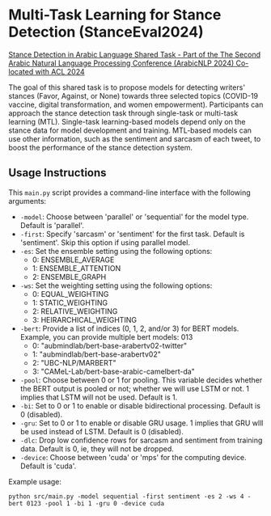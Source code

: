 # Multi-Task Learning for Stance Detection (StanceEval2024)

<a href='https://sites.google.com/view/stanceeval/home?authuser=0'>Stance Detection in Arabic Language Shared Task - Part of the The Second Arabic Natural Language Processing Conference (ArabicNLP 2024) Co-located with ACL 2024</a>

The goal of this shared task is to propose models for detecting writers' stances (Favor, Against, or None) towards three selected topics (COVID-19 vaccine, digital transformation, and women empowerment). Participants can approach the stance detection task through single-task or multi-task learning (MTL). Single-task learning-based models depend only on the stance data for model development and training. MTL-based models can use other information, such as the sentiment and sarcasm of each tweet, to boost the performance of the stance detection system. 

## Usage Instructions

This `main.py` script provides a command-line interface with the following arguments:

- `-model`: Choose between 'parallel' or 'sequential' for the model type. Default is 'parallel'.
- `-first`: Specify 'sarcasm' or 'sentiment' for the first task. Default is 'sentiment'. Skip this option if using parallel model.
- `-es`: Set the ensemble setting using the following options:
  - 0: ENSEMBLE_AVERAGE
  - 1: ENSEMBLE_ATTENTION
  - 2: ENSEMBLE_GRAPH
- `-ws`: Set the weighting setting using the following options:
  - 0: EQUAL_WEIGHTING
  - 1: STATIC_WEIGHTING
  - 2: RELATIVE_WEIGHTING
  - 3: HEIRARCHICAL_WEIGHTING
- `-bert`: Provide a list of indices (0, 1, 2, and/or 3) for BERT models. Example, you can provide multiple bert models: 013
  - 0: "aubmindlab/bert-base-arabertv02-twitter"
  - 1: "aubmindlab/bert-base-arabertv02"
  - 2: "UBC-NLP/MARBERT"
  - 3: "CAMeL-Lab/bert-base-arabic-camelbert-da"
- `-pool`: Choose between 0 or 1 for pooling. This variable decides whether the BERT output is pooled or not; whether we will use LSTM or not. 1 implies that LSTM will not be used. Default is 1.
- `-bi`: Set to 0 or 1 to enable or disable bidirectional processing. Default is 0 (disabled).
- `-gru`: Set to 0 or 1 to enable or disable GRU usage. 1 implies that GRU wlll be used instead of LSTM. Default is 0 (disabled).
- `-dlc`: Drop low confidence rows for sarcasm and sentiment from training data. Default is 0, ie, they will not be dropped.
- `-device`: Choose between 'cuda' or 'mps' for the computing device. Default is 'cuda'.

Example usage:

``` python src/main.py -model sequential -first sentiment -es 2 -ws 4 -bert 0123 -pool 1 -bi 1 -gru 0 -device cuda ```